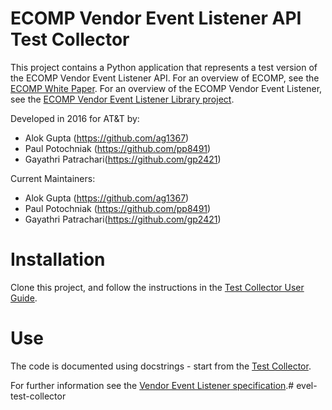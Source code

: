 # ECOMP Vendor Event Listener API Test Collector

This project contains a Python application that represents a test version of 
the ECOMP Vendor Event Listener API. For an overview of ECOMP, see the 
[ECOMP White Paper](http://att.com/ECOMP). For an overview of the 
ECOMP Vendor Event Listener, see the 
[ECOMP Vendor Event Listener Library project](http://github.com/blsaws/evel-library).

Developed in 2016 for AT&T by:
 * Alok Gupta (https://github.com/ag1367)
 * Paul Potochniak (https://github.com/pp8491)
 * Gayathri Patrachari(https://github.com/gp2421)

Current Maintainers: 
 * Alok Gupta (https://github.com/ag1367)
 * Paul Potochniak (https://github.com/pp8491)
 * Gayathri Patrachari(https://github.com/gp2421)

# Installation

Clone this project, and follow the instructions in the [Test Collector User 
Guide](./docs/test_collector_user_guide/test_collector_user_guide.md).

# Use

The code is documented using docstrings - start from the
[Test Collector](./code/collector/collector.py).

For further information see the [Vendor Event Listener 
specification](./docs/att_interface_definition/att_service_specification.docx).# evel-test-collector
